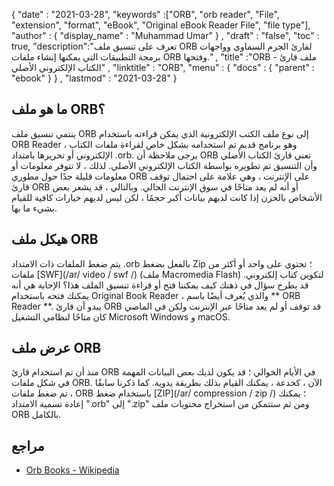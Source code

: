 {
  "date" : "2021-03-28",
  "keywords" :["ORB", "orb reader", "File", "extension", "format", "eBook", "Original eBook Reader File", "file type"],
  "author" : {
    "display_name" : "Muhammad Umar"
} ,
  "draft" : "false",
  "toc" : true,
  "description":"تعرف على تنسيق ملف ORB لقارئ الجرم السماوي وواجهات برمجة التطبيقات التي يمكنها إنشاء ملفات ORB وفتحها." ,
  "title" :"ORB - ملف قارئ الكتاب الإلكتروني الأصلي" ,
  "linktitle" : "ORB",
  "menu" : {
    "docs" : {
      "parent" : "ebook"
}
} ,
  "lastmod" : "2021-03-28"
}

## ما هو ملف ORB؟ ##

ينتمي تنسيق ملف ORB إلى نوع ملف الكتب الإلكترونية الذي يمكن قراءته باستخدام ORB Reader ، وهو برنامج قديم تم استخدامه بشكل خاص لقراءة ملفات الكتاب الإلكتروني أو تحريرها بامتداد .orb. يرجى ملاحظة أن ORB تعني قارئ الكتاب الأصلي وأن التنسيق تم تطويره بواسطة الكتاب الإلكتروني الأصلي. لذلك ، لا تتوفر معلومات أو معلومات قليلة جدًا حول مطوري ORB على الإنترنت ، وهي علامة على احتمال توقف قارئ ORB أو أنه لم يعد متاحًا في سوق الإنترنت الحالي. وبالتالي ، قد يشعر بعض الأشخاص بالحزن إذا كانت لديهم بيانات أكبر حجمًا ، لكن ليس لديهم خيارات كافية للقيام بشيء ما بها.

## هيكل ملف ORB ##

يتم ضغط الملفات ذات الامتداد .orb بالفعل بضغط Zip ؛ تحتوي على واحد أو أكثر من ملفات [SWF](/ar/ video / swf /) (ملف Macromedia Flash) لتكوين كتاب إلكتروني. قد يطرح سؤال في ذهنك كيف يمكننا فتح أو قراءة تنسيق الملف هذا؟ الإجابة هي أنه يمكنك فتحه باستخدام Original Book Reader ، والذي يُعرف أيضًا باسم ** ORB Reader **. يبدو أن قارئ ORB قد توقف أو لم يعد متاحًا عبر الإنترنت ولكن في الماضي كان متاحًا لنظامي التشغيل Microsoft Windows و macOS.

## عرض ملف ORB ##

منذ أن تم استخدام قارئ ORB في الأيام الخوالي ؛ قد يكون لديك بعض البيانات المهمة في شكل ملفات ORB. الآن ، كخدعة ، يمكنك القيام بذلك بطريقة يدوية. كما ذكرنا سابقًا ، تم ضغط ملفات ORB باستخدام ضغط [ZIP](/ar/ compression / zip /) ؛ يمكنك إعادة تسمية الامتداد ".orb" إلى ".zip" ومن ثم ستتمكن من استخراج محتويات ملف ORB بالكامل.


## مراجع

* [Orb Books - Wikipedia](https://en.wikipedia.org/wiki/Orb_Books)


